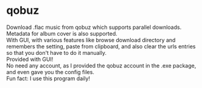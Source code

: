 # qobuz
Download .flac music from qobuz which supports parallel downloads. Metadata for album cover is also supported.
<br>
With GUI, with various features like browse download directory and remembers the setting, paste from clipboard, and also clear the urls entries so that you don't have to do it manually.
<br>
Provided with GUI!
<br>
No need any account, as I provided the qobuz account in the .exe package, and even gave you the config files.
<br>
Fun fact: I use this program daily!
